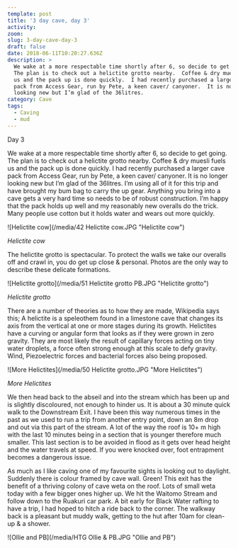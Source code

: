 ```yaml
---
template: post
title: '3 day cave, day 3'
activity:
zoom:
slug: 3-day-cave-day-3
draft: false
date: 2018-06-11T10:20:27.636Z
description: >
  We wake at a more respectable time shortly after 6, so decide to get going. 
  The plan is to check out a helictite grotto nearby.  Coffee & dry muesli fuels
  us and the pack up is done quickly.  I had recently purchased a larger cave
  pack from Access Gear, run by Pete, a keen caver/ canyoner.  It is no longer
  looking new but I’m glad of the 36litres.
category: Cave
tags:
  - Caving
  - mud
---
```

Day 3

We wake at a more respectable time shortly after 6, so decide to get going. The plan is to check out a helictite grotto nearby. Coffee & dry muesli fuels us and the pack up is done quickly. I had recently purchased a larger cave pack from Access Gear, run by Pete, a keen caver/ canyoner. It is no longer looking new but I’m glad of the 36litres. I’m using all of it for this trip and have brought my bum bag to carry the up gear. Anything you bring into a cave gets a very hard time so needs to be of robust construction. I’m happy that the pack holds up well and my reasonably new overalls do the trick. Many people use cotton but it holds water and wears out more quickly.

![Helictite cow](/media/42 Helictite cow.JPG "Helictite cow")

_Helictite cow_

The helictite grotto is spectacular. To protect the walls we take our overalls off and crawl in, you do get up close & personal. Photos are the only way to describe these delicate formations.

![Helictite grotto](/media/51 Helictite grotto PB.JPG "Helictite grotto")

_Helictite grotto_

There are a number of theories as to how they are made, Wikipedia says this;
A helictite is a speleothem found in a limestone cave that changes its axis from the vertical at one or more stages during its growth. Helictites have a curving or angular form that looks as if they were grown in zero gravity. They are most likely the result of capillary forces acting on tiny water droplets, a force often strong enough at this scale to defy gravity.
Wind, Piezoelectric forces and bacterial forces also being proposed.

![More Helictites](/media/50 Helictite grotto.JPG "More Helictites")

_More Helictites_

We then head back to the abseil and into the stream which has been up and is slightly discoloured, not enough to hinder us. It is about a 30 minute quick walk to the Downstream Exit. I have been this way numerous times in the past as we used to run a trip from another entry point, down an 8m drop and out via this part of the stream. A lot of the way the roof is 10+ m high with the last 10 minutes being in a section that is younger therefore much smaller. This last section is to be avoided in flood as it gets over head height and the water travels at speed. If you were knocked over, foot entrapment becomes a dangerous issue.

As much as I like caving one of my favourite sights is looking out to daylight. Suddenly there is colour framed by cave wall. Green! This exit has the benefit of a thriving colony of cave weta on the roof. Lots of small weta today with a few bigger ones higher up.
We hit the Waitomo Stream and follow down to the Ruakuri car park. A bit early for Black Water rafting to have a trip, I had hoped to hitch a ride back to the corner. The walkway back is a pleasant but muddy walk, getting to the hut after 10am for clean-up & a shower.

![Ollie and PB](/media/HTG Ollie & PB.JPG "Ollie and PB")
